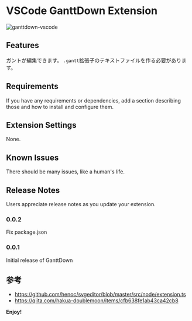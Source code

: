 # VSCode GanttDown Extension

![ganttdown-vscode](https://user-images.githubusercontent.com/3132889/71410319-210b0700-2688-11ea-88ea-f3f06b49a8a5.gif)

## Features

ガントが編集できます。 `.gantt`拡張子のテキストファイルを作る必要があります。

## Requirements

If you have any requirements or dependencies, add a section describing those and how to install and configure them.

## Extension Settings

None.

## Known Issues

There should be many issues, like a human's life.

## Release Notes

Users appreciate release notes as you update your extension.

### 0.0.2

Fix package.json

### 0.0.1

Initial release of GanttDown

## 参考

- https://github.com/henoc/svgeditor/blob/master/src/node/extension.ts
- https://qiita.com/hakua-doublemoon/items/cfb638fe1ab43ca42cb8

**Enjoy!**
